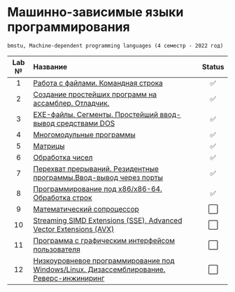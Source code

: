 # Машинно-зависимые языки программирования
```
bmstu, Machine-dependent programming languages (4 семестр - 2022 год)
```

| Lab № | Название | Status |
|:------:|:-----|:-----:|
| 1 | [Работа с файлами. Командная строка](https://github.com/Mansurow/bmstu_asm/tree/master/lab_01) |:white_check_mark: |
| 2 | [Создание простейших программ на ассамблер. Отладчик.](https://github.com/Mansurow/bmstu_asm/tree/master/lab_02) |:white_check_mark: |
| 3 | [EXE-файлы. Сегменты. Простейший ввод-вывод средствами DOS](https://github.com/Mansurow/bmstu_asm/tree/master/lab_03) |:white_check_mark: |
| 4 | [Многомодульные программы](https://github.com/Mansurow/bmstu_asm/tree/master/lab_04) |:white_check_mark: |
| 5 | [Матрицы](https://github.com/Mansurow/bmstu_asm/tree/master/lab_05) |:white_check_mark: |
| 6 | [Обработка чисел](https://github.com/Mansurow/bmstu_asm/tree/master/lab_06) |:white_check_mark: |
| 7 | [Перехват прерываний. Резидентные программы.Ввод-вывод через порты](https://github.com/Mansurow/bmstu_asm/tree/master/lab_07) |:white_check_mark: |
| 8 | [Программирование под x86/x86-64. Обработка строк](https://github.com/Mansurow/bmstu_asm/tree/master/lab_08) |:white_check_mark: |
| 9 | [Математический сопроцессор](https://github.com/Mansurow/bmstu_asm/tree/master/lab_09) |:white_large_square: |
| 10 | [Streaming SIMD Extensions (SSE), Advanced Vector Extensions (AVX)](https://github.com/Mansurow/bmstu_asm/tree/master/lab_10) |:white_large_square: |
| 11 | [Программа с графическим интерфейсом пользователя](https://github.com/Mansurow/bmstu_asm/tree/master/lab_11) |:white_large_square: |
| 12 | [Низкоуровневое программирование под Windows/Linux. Дизассемблирование. Реверс-инжиниринг](https://github.com/Mansurow/bmstu_asm/tree/master/lab_12) |:white_large_square: |
